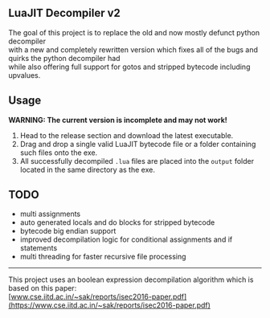 ## LuaJIT Decompiler v2

The goal of this project is to replace the old and now mostly defunct python decompiler  
with a new and completely rewritten version which fixes all of the bugs and quirks the python decompiler had  
while also offering full support for gotos and stripped bytecode including upvalues.

## Usage

**WARNING: The current version is incomplete and may not work!**

1. Head to the release section and download the latest executable.
2. Drag and drop a single valid LuaJIT bytecode file or a folder containing such files onto the exe.
3. All successfully decompiled `.lua` files are placed into the `output` folder located in the same directory as the exe.

## TODO

* multi assignments
* auto generated locals and do blocks for stripped bytecode
* bytecode big endian support
* improved decompilation logic for conditional assignments and if statements
* multi threading for faster recursive file processing

------------

This project uses an boolean expression decompilation algorithm which is based on this paper:  
[www.cse.iitd.ac.in/~sak/reports/isec2016-paper.pdf](https://www.cse.iitd.ac.in/~sak/reports/isec2016-paper.pdf)
